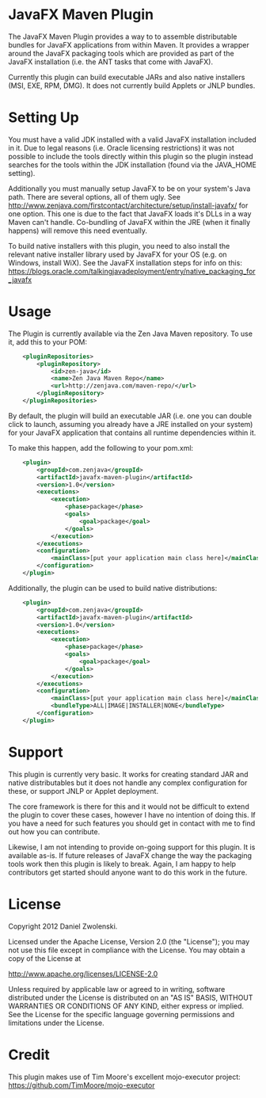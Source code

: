 JavaFX Maven Plugin
===================

The JavaFX Maven Plugin provides a way to to assemble distributable bundles for JavaFX applications from within Maven.
It provides a wrapper around the JavaFX packaging tools which are provided as part of the JavaFX installation (i.e. the
ANT tasks that come with JavaFX).

Currently this plugin can build executable JARs and also native installers (MSI, EXE, RPM, DMG). It does not currently build Applets or JNLP bundles.


Setting Up
============

You must have a valid JDK installed with a valid JavaFX installation included in it. Due to legal reasons (i.e. Oracle
licensing restrictions) it was not possible to include the tools directly within this plugin so the plugin instead
searches for the tools within the JDK installation (found via the JAVA_HOME setting).

Additionally you must manually setup JavaFX to be on your system's Java path. There are several options, all of them
ugly. See http://www.zenjava.com/firstcontact/architecture/setup/install-javafx/ for one option. This one is due to the
fact that JavaFX loads it's DLLs in a way Maven can't handle. Co-bundling of JavaFX within the JRE (when it finally
happens) will remove this need eventually.

To build native installers with this plugin, you need to also install the relevant native installer library used by
JavaFX for your OS (e.g. on Windows, install WiX). See the JavaFX installation steps for info on this: https://blogs.oracle.com/talkingjavadeployment/entry/native_packaging_for_javafx


Usage
=============

The Plugin is currently available via the Zen Java Maven repository. To use it, add this to your POM:

``` xml
    <pluginRepositories>
        <pluginRepository>
            <id>zen-java</id>
            <name>Zen Java Maven Repo</name>
            <url>http://zenjava.com/maven-repo/</url>
        </pluginRepository>
    </pluginRepositories>
```

By default, the plugin will build an executable JAR (i.e. one you can double click to launch, assuming you already have
a JRE installed on your system) for your JavaFX application that contains all runtime dependencies within it.

To make this happen, add the following to your pom.xml:

``` xml
    <plugin>
        <groupId>com.zenjava</groupId>
        <artifactId>javafx-maven-plugin</artifactId>
        <version>1.0</version>
        <executions>
            <execution>
                <phase>package</phase>
                <goals>
                    <goal>package</goal>
                </goals>
            </execution>
        </executions>
        <configuration>
            <mainClass>[put your application main class here]</mainClass>
        </configuration>
    </plugin>
```

Additionally, the plugin can be used to build native distributions:

``` xml
    <plugin>
        <groupId>com.zenjava</groupId>
        <artifactId>javafx-maven-plugin</artifactId>
        <version>1.0</version>
        <executions>
            <execution>
                <phase>package</phase>
                <goals>
                    <goal>package</goal>
                </goals>
            </execution>
        </executions>
        <configuration>
            <mainClass>[put your application main class here]</mainClass>
            <bundleType>ALL|IMAGE|INSTALLER|NONE</bundleType>
        </configuration>
    </plugin>
```


Support
=======

This plugin is currently very basic. It works for creating standard JAR and native distributables but it does not handle
any complex configuration for these, or support JNLP or Applet deployment.

The core framework is there for this and it would not be difficult to extend the plugin to cover these cases, however
I have no intention of doing this. If you have a need for such features you should get in contact with me to find out
how you can contribute.

Likewise, I am not intending to provide on-going support for this plugin. It is available as-is. If future releases of
JavaFX change the way the packaging tools work then this plugin is likely to break. Again, I am happy to help
contributors get started should anyone want to do this work in the future.


License
=======

Copyright 2012 Daniel Zwolenski.

Licensed under the Apache License, Version 2.0 (the "License"); you may not use this file except in compliance with the License. You may obtain a copy of the License at

   http://www.apache.org/licenses/LICENSE-2.0

Unless required by applicable law or agreed to in writing, software distributed under the License is distributed on an "AS IS" BASIS, WITHOUT WARRANTIES OR CONDITIONS OF ANY KIND, either express or implied. See the License for the specific language governing permissions and limitations under the License.


Credit
======

This plugin makes use of Tim Moore's excellent mojo-executor project: https://github.com/TimMoore/mojo-executor

